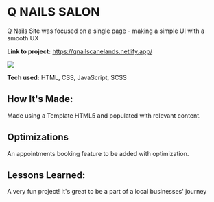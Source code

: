 # Q NAILS SALON
Q Nails Site was focused on a single page - making a simple UI with a smooth UX

**Link to project:** https://qnailscanelands.netlify.app/

![](/images/QNailsGif.gif)

**Tech used:** HTML, CSS, JavaScript, SCSS

## How It's Made:
Made using a Template HTML5 and populated with relevant content.

## Optimizations
An appointments booking feature to be added with optimization.

## Lessons Learned:
A very fun project! It's great to be a part of a local businesses' journey

